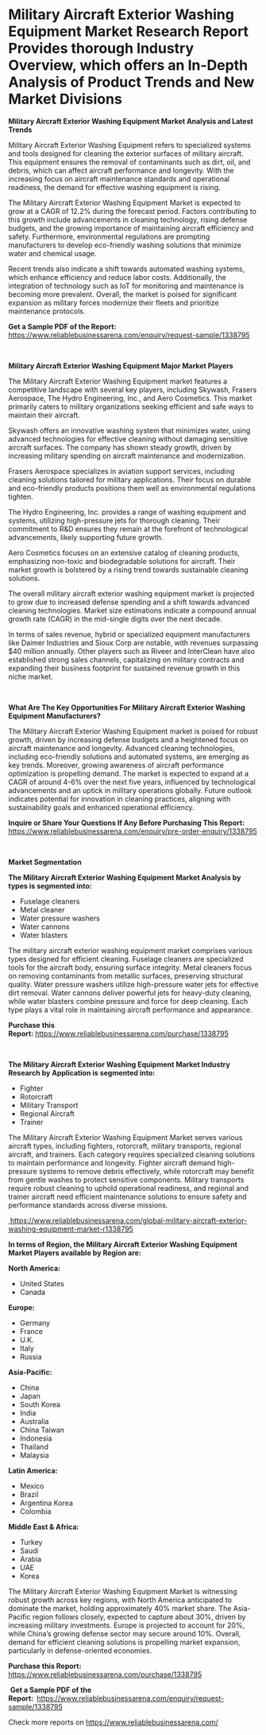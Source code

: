 <p><h1>Military Aircraft Exterior Washing Equipment Market Research Report Provides thorough Industry Overview, which offers an In-Depth Analysis of Product Trends and New Market Divisions</h1></p><p><strong>Military Aircraft Exterior Washing Equipment Market Analysis and Latest Trends</strong></p>
<p><p>Military Aircraft Exterior Washing Equipment refers to specialized systems and tools designed for cleaning the exterior surfaces of military aircraft. This equipment ensures the removal of contaminants such as dirt, oil, and debris, which can affect aircraft performance and longevity. With the increasing focus on aircraft maintenance standards and operational readiness, the demand for effective washing equipment is rising.</p><p>The Military Aircraft Exterior Washing Equipment Market is expected to grow at a CAGR of 12.2% during the forecast period. Factors contributing to this growth include advancements in cleaning technology, rising defense budgets, and the growing importance of maintaining aircraft efficiency and safety. Furthermore, environmental regulations are prompting manufacturers to develop eco-friendly washing solutions that minimize water and chemical usage.</p><p>Recent trends also indicate a shift towards automated washing systems, which enhance efficiency and reduce labor costs. Additionally, the integration of technology such as IoT for monitoring and maintenance is becoming more prevalent. Overall, the market is poised for significant expansion as military forces modernize their fleets and prioritize maintenance protocols.</p></p>
<p><strong>Get a Sample PDF of the Report:&nbsp;</strong> <a href="https://www.reliablebusinessarena.com/enquiry/request-sample/1338795?utm_campaign=3041&utm_medium=2&utm_source=Github&utm_content=ia&utm_term=27032025&utm_id=military-aircraft-exterior-washing-equipment">https://www.reliablebusinessarena.com/enquiry/request-sample/1338795</a></p>
<p>&nbsp;</p>
<p><strong>Military Aircraft Exterior Washing Equipment Major Market Players</strong></p>
<p><p>The Military Aircraft Exterior Washing Equipment market features a competitive landscape with several key players, including Skywash, Frasers Aerospace, The Hydro Engineering, Inc., and Aero Cosmetics. This market primarily caters to military organizations seeking efficient and safe ways to maintain their aircraft.</p><p>Skywash offers an innovative washing system that minimizes water, using advanced technologies for effective cleaning without damaging sensitive aircraft surfaces. The company has shown steady growth, driven by increasing military spending on aircraft maintenance and modernization.</p><p>Frasers Aerospace specializes in aviation support services, including cleaning solutions tailored for military applications. Their focus on durable and eco-friendly products positions them well as environmental regulations tighten.</p><p>The Hydro Engineering, Inc. provides a range of washing equipment and systems, utilizing high-pressure jets for thorough cleaning. Their commitment to R&D ensures they remain at the forefront of technological advancements, likely supporting future growth.</p><p>Aero Cosmetics focuses on an extensive catalog of cleaning products, emphasizing non-toxic and biodegradable solutions for aircraft. Their market growth is bolstered by a rising trend towards sustainable cleaning solutions.</p><p>The overall military aircraft exterior washing equipment market is projected to grow due to increased defense spending and a shift towards advanced cleaning technologies. Market size estimations indicate a compound annual growth rate (CAGR) in the mid-single digits over the next decade.</p><p>In terms of sales revenue, hybrid or specialized equipment manufacturers like Daimer Industries and Sioux Corp are notable, with revenues surpassing $40 million annually. Other players such as Riveer and InterClean have also established strong sales channels, capitalizing on military contracts and expanding their business footprint for sustained revenue growth in this niche market.</p></p>
<p>&nbsp;</p>
<p><strong>What Are The Key Opportunities For Military Aircraft Exterior Washing Equipment Manufacturers?</strong></p>
<p><p>The Military Aircraft Exterior Washing Equipment market is poised for robust growth, driven by increasing defense budgets and a heightened focus on aircraft maintenance and longevity. Advanced cleaning technologies, including eco-friendly solutions and automated systems, are emerging as key trends. Moreover, growing awareness of aircraft performance optimization is propelling demand. The market is expected to expand at a CAGR of around 4-6% over the next five years, influenced by technological advancements and an uptick in military operations globally. Future outlook indicates potential for innovation in cleaning practices, aligning with sustainability goals and enhanced operational efficiency.</p></p>
<p><strong>Inquire or Share Your Questions If Any Before Purchasing This Report:</strong> <a href="https://www.reliablebusinessarena.com/enquiry/pre-order-enquiry/1338795?utm_campaign=3041&utm_medium=2&utm_source=Github&utm_content=ia&utm_term=27032025&utm_id=military-aircraft-exterior-washing-equipment">https://www.reliablebusinessarena.com/enquiry/pre-order-enquiry/1338795</a></p>
<p>&nbsp;</p>
<p><strong>Market Segmentation</strong></p>
<p><strong>The Military Aircraft Exterior Washing Equipment Market Analysis by types is segmented into:</strong></p>
<p><ul><li>Fuselage cleaners</li><li>Metal cleaner</li><li>Water pressure washers</li><li>Water cannons</li><li>Water blasters</li></ul></p>
<p><p>The military aircraft exterior washing equipment market comprises various types designed for efficient cleaning. Fuselage cleaners are specialized tools for the aircraft body, ensuring surface integrity. Metal cleaners focus on removing contaminants from metallic surfaces, preserving structural quality. Water pressure washers utilize high-pressure water jets for effective dirt removal. Water cannons deliver powerful jets for heavy-duty cleaning, while water blasters combine pressure and force for deep cleaning. Each type plays a vital role in maintaining aircraft performance and appearance.</p></p>
<p><strong>Purchase this Report:&nbsp;</strong><a href="https://www.reliablebusinessarena.com/purchase/1338795?utm_campaign=3041&utm_medium=2&utm_source=Github&utm_content=ia&utm_term=27032025&utm_id=military-aircraft-exterior-washing-equipment">https://www.reliablebusinessarena.com/purchase/1338795</a></p>
<p>&nbsp;</p>
<p><strong>The Military Aircraft Exterior Washing Equipment Market Industry Research by Application is segmented into:</strong></p>
<p><ul><li>Fighter</li><li>Rotorcraft</li><li>Military Transport</li><li>Regional Aircraft</li><li>Trainer</li></ul></p>
<p><p>The Military Aircraft Exterior Washing Equipment Market serves various aircraft types, including fighters, rotorcraft, military transports, regional aircraft, and trainers. Each category requires specialized cleaning solutions to maintain performance and longevity. Fighter aircraft demand high-pressure systems to remove debris effectively, while rotorcraft may benefit from gentle washes to protect sensitive components. Military transports require robust cleaning to uphold operational readiness, and regional and trainer aircraft need efficient maintenance solutions to ensure safety and performance standards across diverse missions.</p></p>
<p><a href="https://www.reliablebusinessarena.com/global-military-aircraft-exterior-washing-equipment-market-r1338795?utm_campaign=3041&utm_medium=2&utm_source=Github&utm_content=ia&utm_term=27032025&utm_id=military-aircraft-exterior-washing-equipment">&nbsp;https://www.reliablebusinessarena.com/global-military-aircraft-exterior-washing-equipment-market-r1338795</a></p>
<p><strong>In terms of Region, the Military Aircraft Exterior Washing Equipment Market Players available by Region are:</strong></p>
<p>
    <p> <strong> North America: </strong>
        <ul>
            <li>United States</li>
            <li>Canada</li>
        </ul>
        </p> 
    <p> <strong> Europe: </strong>
        <ul>
            <li>Germany</li>
            <li>France</li>
            <li>U.K.</li>
            <li>Italy</li>
            <li>Russia</li>
        </ul>
        </p> 
    <p> <strong> Asia-Pacific: </strong>
        <ul>
            <li>China</li>
            <li>Japan</li>
            <li>South Korea</li>
            <li>India</li>
            <li>Australia</li>
            <li>China Taiwan</li>
            <li>Indonesia</li>
            <li>Thailand</li>
            <li>Malaysia</li>
        </ul>
        </p> 
    <p> <strong> Latin America: </strong>
        <ul>
            <li>Mexico</li>
            <li>Brazil</li>
            <li>Argentina Korea</li>
            <li>Colombia</li>
        </ul>
        </p> 
    <p> <strong> Middle East & Africa: </strong>
        <ul>
            <li>Turkey</li>
            <li>Saudi</li>
            <li>Arabia</li>
            <li>UAE</li>
            <li>Korea</li>
        </ul>
    </p>
    </p>
<p><p>The Military Aircraft Exterior Washing Equipment Market is witnessing robust growth across key regions, with North America anticipated to dominate the market, holding approximately 40% market share. The Asia-Pacific region follows closely, expected to capture about 30%, driven by increasing military investments. Europe is projected to account for 20%, while China’s growing defense sector may secure around 10%. Overall, demand for efficient cleaning solutions is propelling market expansion, particularly in defense-oriented economies.</p></p>
<p><strong>Purchase this Report: </strong><a href="https://www.reliablebusinessarena.com/purchase/1338795?utm_campaign=3041&utm_medium=2&utm_source=Github&utm_content=ia&utm_term=27032025&utm_id=military-aircraft-exterior-washing-equipment">https://www.reliablebusinessarena.com/purchase/1338795</a></p>
<p>&nbsp;<strong>Get a Sample PDF of the Report:&nbsp;&nbsp;</strong><a href="https://www.reliablebusinessarena.com/enquiry/request-sample/1338795?utm_campaign=3041&utm_medium=2&utm_source=Github&utm_content=ia&utm_term=27032025&utm_id=military-aircraft-exterior-washing-equipment">https://www.reliablebusinessarena.com/enquiry/request-sample/1338795</a></p>
<p><strong></strong></p>
<p>Check more reports on <a href="https://www.reliablebusinessarena.com/?utm_campaign=3041&utm_medium=2&utm_source=Github&utm_content=ia&utm_term=27032025&utm_id=military-aircraft-exterior-washing-equipment">https://www.reliablebusinessarena.com/</a></p>